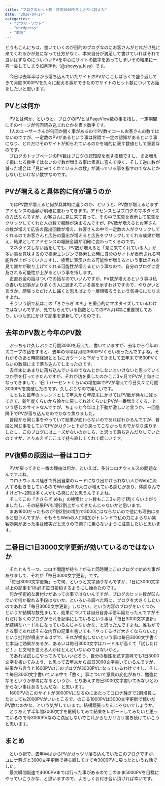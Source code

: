 ```yaml
---
title: "ブログのヒット数：月間3000を久しぶりに超えた"
date: "2020-04-27"
categories: 
  - "アプリ・ソフト"
  - "wordpress"
  - "戯言"
---
```


どうもこんにちは、書いていくのが目的のブログなのにお客さんがどれだけ見に来てくれるかが気になって仕方がなく、本来自分が満足して書けていればそれで良いはずなのについついPVを中心にサイトの数字を追ってしまいその結果に一喜一憂してしまう如月翔也（[@showya\_kiss](http://twitter.com/showya_kiss)）です。  
  
　今日は去年半ばから落ち込んでいたサイトのPVがここしばらくで盛り返してきて月間3000PVを久々に超える事ができたのでサイトのヒット数についてお話をしたいと思います。  

## PVとは何か

　PVとは何か、というと、ブログのPVとはPageView数の事を指し、一定期間にそのページが何回読み込まれたかを表す数字です。  
　1人のユーザーさんが何回か開く事があるのでPV数イコールお客さんの数ではないのですが、一定数のPVがあるという事は界隈で一定の認知があるという事になり、どれだけそのサイトが知られているのかを端的に表す数値として重要なのです。  
　ブログのトップページのPV数はブログの認知度を表す指標ですし、まあ増えて損になる数字ではないので数が増える事は素直に喜んで良く、そして逆に数が減った場合は「見に来てくれている人の数」が減っている事を指すのでなんとかしないといけない数字なのです。  

## PVが増えると具体的に何が違うのか

　ではPV数が増えると何が具体的に違うのか、というと、PV数が増えるとまずアドセンスの金額が明確に変わってきます。アドセンスとはブログのマネタイズの方法なんですが、お客さんに見に来て貰って、その中で広告を表示して広告をクリックしてくれた人の数で報酬が決まるんですが、PV数が増えるとお客さんの数が増えて広告の露出回数が増え、お客さんの中で一定数の人がクリックしてくれるのでお客さんと広告の露出が増えると広告をクリックしてくれる成果が増え、結果としてアドセンスの報酬金額が明確に変わってくるのです。  
　マネタイズしない話をしても、PV数が増えると「見に来てくれている人」が多い事を意味するので検索エンジンで検索した時に自分のサイトが表示される可能性が上がっていきますし、検索に表示される可能性が増えるという事はそれを見て誰かが取り上げてくれる可能性が増えるという事なので、自分のブログに言及される可能性が上がるという事を指します。  
　正直お金の話はついでの話なのでいいんですが、PV数が増えるという事は私の書いた記事がより多くの人に読まれている事を示すわけですので、やりがいと言うか、頑張っただけ人に届くと思えばより一層頑張ろうという気持ちになりますよね。  
　そういう訳で私はこの「きさらぎ めも」を重点的にマネタイズしているわけではないんですが、見てもらえている指数としてのPVは非常に重要視しており、いつも気にかけて記事を更新しているのです。  

## 去年のPV数と今年のPV数

　ぶっちゃけ久しぶりに月間3000を超えた、書いていますが、去年から今年のスコープの話をすると、去年の今頃は月間3600PVくらいあったんですよね。それがそのあと時間経過とともにガクーンと下がってきまして去年末で1600PVくらいの数値にまで落ち込んでしまったのです。  
　去年末にあまりに落ち込んでいるのでなんとかしないといけないと思っていくつか手を打ってきたんですが、それが功を奏したのかここ3ヶ月でPVが上向きになってきまして、1日１パーセントくらいの増加率でPVが増えて今日久々に月間3000PVを突破したのです。久しぶりなので嬉しいです。  
　もともと毎年のトレンドとして年末から年度末にかけてはPV数が徐々に減ってきて、新年度くらいから徐々に戻してお盆くらいにPVが一番増えてくる、という感じのサイトなんですが、ちょっと今年は上下動が激しいと言うか、一回急降下でPVが落ち込んだのでかなり焦りました。  
　普段から同じ事をやっていて結果が変わらないのであればわかるんですが、普段と同じ事をしていてPVがガクンと下がり戻ってこなかったのでかなり焦りましたし、このブログにはニーズがないのかしら、と思って落ち込んだりしていたのですが、とりあえずここまで持ち直してくれて嬉しいです。  

## PV復帰の原因は一番はコロナ

　PVが戻ってきた一番の理由は何か、といえば、多分コロナウィルスの問題なんですよね。  
　コロナウィルス騒ぎで外出自粛のムードになり出かけられない人がWebに流入する動きをしているのでWeb全体の人口が増えている感じがあり、体感なんですけど1〜2割は多く人がいる感じだと思うんですよね。  
　そしてこの「きさらぎ めも」の検索ヒット数もここ3ヶ月で1割くらい上がりましたし、その結果PVも1割2割上がってきたんじゃないかと思います。  
　まあ1600だったものが1割2割の増加で3000にはならないので他にも理由はあると思うんですが、そもそもWebの人口増加がトレンドで私の力によらない集客効果があった事は確実だと思うので調子に乗らないように注意したいと思います。  

## 二番目に1日3000文字更新が効いているのではないか

　それともう一つ、コロナ問題が持ち上がると同時期にこのブログで始めた事がありまして、それが「毎日3000文字更新」です。  
　「毎日3000文字更新」って何、というと文字通りなんですが、1日に3000文字以上の記事を1本必ず毎日投稿するようにし始めたのです。  
　何か学術的な裏付けがあっての事ではないんですが、ブログのヒット数が凹んでいで何か取れる手段はないか、といろいろ調べた時に、ブログを大きくしたいのであれば「毎日3000文字更新」しなさい、という内容のブログをいくつか、というか結構な数見まして、効果については自分自身半信半疑だったんですがそれだけ多くのブログがそれを記事にしているという事は「毎日3000文字更新」が結構なハードルになっているんじゃないかな、と思ったんですよね。誰もができる事であればそんな内容の記事を書いても「やってるけど大きくならないよ」という批判が噴出するはずで、それが噴出しないという事は毎日3000文字書くと本当に効果があるか、あるいは毎日3000文字はハードルが高くて「試したけど！」と文句を言える人がほとんどいないのではないかと。  
　であれば試しにやってみてもいいだろう、自分の根性を試す意味でも1日3000文字を書いてみよう、と思って去年末から毎日3000文字書いているんですが、結果から言うと1600PVのこのブログが3000PVになっているわけですし、そして毎日3000文字書いている中で「書く」事について意識の変化があり、勉強になるというか参考になるというか、とりあえず毎日3000文字書いてみないとわからない事はあるもんだな、と思います。  
　1600PVのこのサイトが3000PVになるのにあたってコロナ騒ぎで2割増員したとしても2000PVがいいところで、のこる1000PVは3000文字更新で稼いだPV数なのかな、という気がしています。結構頑張ったんじゃないでしょうか。  
　とりあえず半年間3000文字を継続してみて結果をレポートしてみたいと思っているので今3000PVなのに満足しないでこれからもガリガリ書き続けていこうと思います。  

## まとめ

　という訳で、去年半ばからPVがガッツリ落ち込んでいたこのブログですが、コロナ騒ぎと3000文字更新で持ち直してきて今3000PVに戻ったというお話でした。  
　最大瞬間風速で4000PVまでは行った事があるのでこのまま5000PVを目標にやっていこうかな、と思いますので、よろしくお付き合い頂ければ幸いです。
